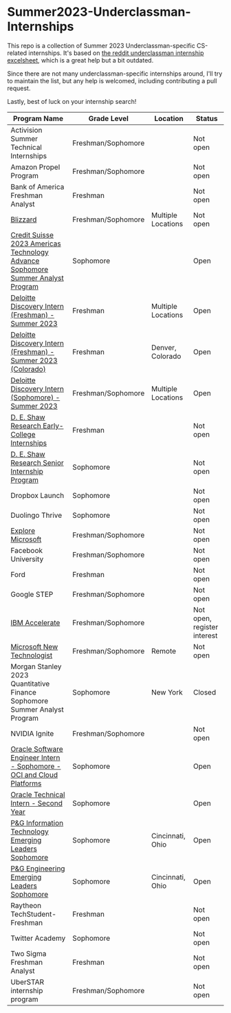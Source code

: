 # Summer2023-Underclassman-Internships
This repo is a collection of Summer 2023 Underclassman-specific CS-related internships. It's based on [the reddit underclassman internship excelsheet](Underclassmen-Specific-Internships.xlsx), which is a great help but a bit outdated. 

Since there are not many underclassman-specific internships around, I'll try to maintain the list, but any help is welcomed, including contributing a pull request.

Lastly, best of luck on your internship search!


| Program Name | Grade Level | Location | Status |
|----------------------------------------   |----------|--------------------|--------------------|
| Activision Summer Technical Internships | Freshman/Sophomore | | Not open |
| Amazon Propel Program | Freshman/Sophomore | | Not open |
| Bank of America Freshman Analyst | Freshman | | Not open |
| [Blizzard](https://careers.blizzard.com/global/en/internships) | Freshman/Sophomore | Multiple Locations | Not open |
| [Credit Suisse 2023 Americas Technology Advance Sophomore Summer Analyst Program](https://tas-creditsuisse.taleo.net/careersection/campus/jobdetail.ftl?job=213381&lang=en) | Sophomore | | Open |
| [Deloitte Discovery Intern (Freshman) - Summer 2023](https://apply.deloitte.com/careers/JobDetail/Discovery-Intern-Freshman-Summer-2023/106383) | Freshman | Multiple Locations | Open |
| [Deloitte Discovery Intern (Freshman) - Summer 2023 (Colorado)](https://apply.deloitte.com/careers/JobDetail/Discovery-Intern-Freshman-Summer-2023-Colorado/106388) | Freshman | Denver, Colorado | Open |
| [Deloitte Discovery Intern (Sophomore) - Summer 2023](https://apply.deloitte.com/careers/JobDetail/Deloitte-Consulting-Discovery-Intern-Sophomore-Summer-2023/93777) | Freshman/Sophomore | Multiple Locations | Open |
| [D. E. Shaw Research Early-College Internships](https://www.deshawresearch.com/joining_summerinternships.html) | Freshman | | Not open |
| [D. E. Shaw Research Senior Internship Program](https://www.deshawresearch.com/joining_summerinternships.html) | Sophomore | | Not open |
| Dropbox Launch | Sophomore | | Not open |
| Duolingo Thrive | Sophomore | | Not open |
| [Explore Microsoft](https://careers.microsoft.com/students/us/en/usexploremicrosoftprogram) | Freshman/Sophomore | | Not open |
| Facebook University | Freshman/Sophomore | | Not open |
| Ford | Freshman | | Not open |
| Google STEP | Freshman/Sophomore | | Not open |
| [IBM Accelerate](https://www.ibm.com/employment/accelerate/) | Freshman/Sophomore | | Not open, register interest |
| [Microsoft New Technologist](https://newtechnologists.com/) | Freshman/Sophomore |Remote | Not open |
| Morgan Stanley 2023 Quantitative Finance Sophomore Summer Analyst Program | Sophomore | New York | Closed |
| NVIDIA Ignite | Freshman/Sophomore | | Not open |
| [Oracle Software Engineer Intern - Sophomore - OCI and Cloud Platforms](https://eeho.fa.us2.oraclecloud.com/hcmUI/CandidateExperience/en/sites/CX_1/requisitions/preview/175714/?keyword=intern&location=United+States&locationId=300000000149325&locationLevel=country) | Sophomore | | Open |
| [Oracle Technical Intern - Second Year](https://eeho.fa.us2.oraclecloud.com/hcmUI/CandidateExperience/en/sites/CX_1/requisitions/preview/174068/?keyword=intern&location=United+States&locationId=300000000149325&locationLevel=country) | Sophomore | | Open |
| [P&G Information Technology Emerging Leaders Sophomore](https://www.pgcareers.com/job/cincinnati/information-technology-emerging-leaders-2024-internship-sophomore/936/32401868752) | Sophomore | Cincinnati, Ohio | Open |
| [P&G Engineering Emerging Leaders Sophomore](https://www.pgcareers.com/job/cincinnati/engineer-emerging-leaders-2024-internship-sophomores/936/32584258608) | Sophomore | Cincinnati, Ohio | Open |
| Raytheon TechStudent-Freshman | Freshman | | Not open |
| Twitter Academy | Sophomore | | Not open |
| Two Sigma Freshman Analyst | Freshman | | Not open |
| UberSTAR internship program | Freshman/Sophomore | | Not open |
